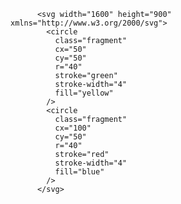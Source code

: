           <svg width="1600" height="900" xmlns="http://www.w3.org/2000/svg">
            <circle
              class="fragment"
              cx="50"
              cy="50"
              r="40"
              stroke="green"
              stroke-width="4"
              fill="yellow"
            />
            <circle
              class="fragment"
              cx="100"
              cy="50"
              r="40"
              stroke="red"
              stroke-width="4"
              fill="blue"
            />
          </svg>
